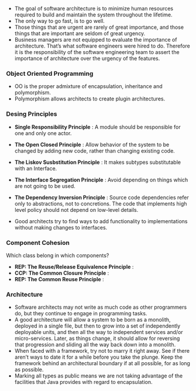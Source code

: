 * The goal of software architecture is to minimize human resources required to build and maintain the system throughout the lifetime.
* The only way to go fast, is to go well.
* Those things that are urgent are rarely of great importance, and those things that are important are seldom of great urgency.
* Business managers are not equipped to evaluate the importance of architecture. That’s what software engineers were hired to do. Therefore it is the responsibility of the software engineering team to assert the importance of architecture over the urgency of the features.

### Object Oriented Programming
* OO is the proper admixture of encapsulation, inheritance and polymorphism.
* Polymorphism allows architects to create plugin architectures.

### Desing Principles
* **Single Responsibility Principle** : A module should be responsible for one and only one actor.
* **The Open Closed Principle** : Allow behavior of the system to be changed by adding new code, rather than changing existing code.
* **The Liskov Susbstitution Principle** : It makes subtypes substitutable with an Interface.
* **The Interface Segregation Principle** : Avoid depending on things which are not going to be used.
* **The Dependency Inversion Principle** : Source code dependencies refer only to abstractions, not to concretions. The code that implements high level policy should not depend on low-level details.

* Good architects try to find ways to add functionality to implementations without making changes to interfaces.

### Component Cohesion
Which class belong in which components?
* **REP: The Reuse/Release Equivalence Principle** :
* **CCP: The Common Closure Principle** :
* **REP: The Common Reuse Principle** :

### Architecture
* Software architects may not write as much code as other programmers do, but they continue to engage in programming tasks.
* A good architecture will allow a system to be born as a monolith, deployed in a single file, but then to grow into a set of independently deployable units, and then all the way to independent services and/or micro-services. Later, as things change, it should allow for reversing that progression and sliding all the way back down into a monolith.
* When faced with a framework, try not to marry it right away. See if there aren’t ways to date it for a while before you take the plunge. Keep the framework behind an architectural boundary if at all possible, for as long as possible. 
* Marking all types as public means we are not taking advantage of the facilities that Java provides with regard to encapsulation.